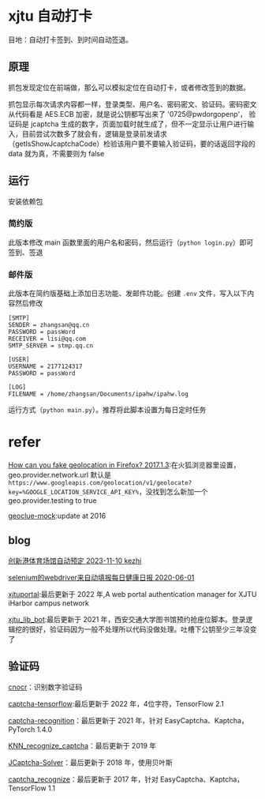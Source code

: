 # xjtu 自动打卡

目地：自动打卡签到、到时间自动签退。

## 原理

抓包发现定位在前端做，那么可以模拟定位在自动打卡，或者修改签到的数据。

抓包显示每次请求内容都一样，登录类型、用户名、密码密文、验证码。密码密文从代码看是 AES.ECB 加密，就是说公钥都写出来了 '0725@pwdorgopenp'， 验证码是 jcaptcha 生成的数字，页面加载时就生成了，但不一定显示让用户进行输入，目前尝试次数多了就会有，逻辑是登录前发请求（getIsShowJcaptchaCode）检验该用户要不要输入验证码，要的话返回字段的 data 就为真，不需要则为 false

## 运行

安装依赖包

### 简约版

此版本修改 main 函数里面的用户名和密码，然后运行（`python login.py`）即可签到、签退

### 邮件版

此版本在简约版基础上添加日志功能、发邮件功能。创建 `.env` 文件，写入以下内容然后修改

```env
[SMTP]
SENDER = zhangsan@qq.cn
PASSWORD = passWord
RECEIVER = lisi@qq.com
SMTP_SERVER = stmp.qq.cn

[USER]
USERNAME = 2177124317
PASSWORD = passWord

[LOG]
FILENAME = /home/zhangsan/Documents/ipahw/ipahw.log
```

运行方式（`python main.py`）。推荐将此脚本设置为每日定时任务

# refer

[How can you fake geolocation in Firefox? 2017.1.3](https://security.stackexchange.com/questions/147166/how-can-you-fake-geolocation-in-firefox):在火狐浏览器里设置，geo.provider.network.url 默认是 `https://www.googleapis.com/geolocation/v1/geolocate?key=%GOOGLE_LOCATION_SERVICE_API_KEY%`，没找到怎么新加一个 geo.provider.testing to true

[geoclue-mock](https://github.com/inzanity/geoclue-mock):update at 2016

## blog

[创新港体育场馆自动预定 2023-11-10 kezhi](https://kezhi.tech/66f3a0f6.html)

[selenium的webdriver来自动填报每日健康日报 2020-06-01](https://gwyxjtu.github.io/2020/06/01/selenium%E7%9A%84webdriver%E6%9D%A5%E8%87%AA%E5%8A%A8%E5%A1%AB%E6%8A%A5%E6%AF%8F%E6%97%A5%E5%81%A5%E5%BA%B7%E6%97%A5%E6%8A%A5/)

[xjtuportal](https://github.com/openana/xjtuportal):最后更新于 2022 年,A web portal authentication manager for XJTU iHarbor campus network 

[xjtu_lib_bot](https://github.com/gwyxjtu/xjtu_lib_bot):最后更新于 2021 年，西安交通大学图书馆预约抢座位脚本。登录逻辑挖的很好，验证码因为一般不处理所以代码没做处理。吐槽下公钥至少三年没变了 

## 验证码

[cnocr](https://github.com/breezedeus/cnocr)：识别数字验证码

[captcha-tensorflow](https://github.com/JackonYang/captcha-tensorflow):最后更新于 2022 年，4位字符，TensorFlow 2.1

[captcha-recognition](https://github.com/zipzou/captcha-recognition)：最后更新于 2021 年，针对 EasyCaptcha、Kaptcha，PyTorch 1.4.0

[KNN_recognize_captcha](https://github.com/HELL-TO-HEAVEN/KNN_recognize_captcha)：最后更新于 2019 年

[JCaptcha-Solver](https://github.com/ali-sajjad-rizavi/JCaptcha-Solver)：最后更新于 2018 年，使用贝叶斯

[captcha_recognize](https://github.com/PatrickLib/captcha_recognize)：最后更新于 2017 年，针对 EasyCaptcha、Kaptcha，TensorFlow 1.1
